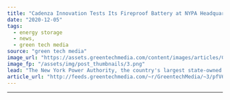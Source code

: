 ```yaml
---
title: "Cadenza Innovation Tests Its Fireproof Battery at NYPA Headquarters"
date: "2020-12-05"
tags: 
  - energy storage
  - news,
  - green tech media
source: "green tech media"
image_url: "https://assets.greentechmedia.com/content/images/articles/Cadenza_NYPA_installation_xl.jpg"
image_fp: "/assets/img/post_thumbnails/3.png"
lead: "The New York Power Authority, the country's largest state-owned electric utility, just installed an unusual battery at its headquarters. The 50-kilowatt/250-kilowatt-hour battery isn't remarkable for its size, but rather for its promise of a design t ..."
article_url: "http://feeds.greentechmedia.com/~r/GreentechMedia/~3/pfV6XlIlNJc/cadenza-innovation-installs-fireproof-battery-at-nypa-headquarters-to-prove-technology"
---
```


---
